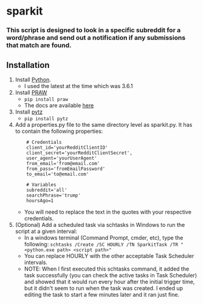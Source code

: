 # sparkit
### This script is designed to look in a specific subreddit for a word/phrase and send out a notification if any submissions that match are found.

## Installation
1. Install [Python](https://www.python.org/downloads/). 
	- I used the latest at the time which was 3.6.1
2. Install [PRAW](https://github.com/praw-dev/praw)
	- `pip install praw`
	- The docs are available [here](https://praw.readthedocs.io/en/latest/)
3. Install [pytz](http://pythonhosted.org/pytz/)
	- `pip install pytz`
4. Add a properties.py file to the same directory level as sparkit.py. It has to contain the following properties:
	```
		# Credentials
		client_id='yourRedditClientID'
		client_secret='yourRedditClientSecret',
		user_agent='yourUserAgent'
		from_email='from@email.com'
		from_pass='fromEmailPassword'
		to_email='to@email.com'

		# Variables
		subreddit='all'
		searchPhrase='trump'
		hoursAgo=1
	```
	- You will need to replace the text in the quotes with your respective credentials.
5. (Optional) Add a scheduled task via schtasks in Windows to run the script at a given interval:
	- In a windows terminal (Command Prompt, cmder, etc), type the following:
		`schtasks /Create /SC HOURLY /TN SparkitTask /TR "<python.exe path> <script path>"`
	- You can replace HOURLY with the other acceptable Task Scheduler intervals.
	- NOTE: When I first executed this schtasks command, it added the task successfully (you can check the active tasks in Task Scheduler) and showed that it would run every hour after the initial trigger time, but it didn't seem to run when the task was created. I ended up editing the task to start a few minutes later and it ran just fine.